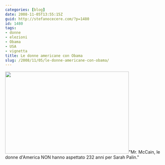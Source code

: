 ```yaml
---
categories: [blog]
date: 2008-11-05T13:55:15Z
guid: http://stefanocecere.com/?p=1480
id: 1480
tags:
- donne
- elezioni
- Obama
- USA
- vignetta
title: Le donne americane con Obama
slug: /2008/11/05/le-donne-americane-con-obama/
---
```


<img class="aligncenter size-full wp-image-1481" title="women_for_obama" src="http://stefanocecere.com/wp-content/uploads/sites/3/2008/11/women_for_obama.jpeg" alt="" width="400" height="266" srcset="http://stefanocecere.com/wp-content/uploads/sites/3/2008/11/women_for_obama.jpeg 400w, http://stefanocecere.com/wp-content/uploads/sites/3/2008/11/women_for_obama-300x200.jpeg 300w" sizes="(max-width: 400px) 100vw, 400px" />"Mr. McCain, le donne d'America NON hanno aspettato 232 anni per Sarah Palin."